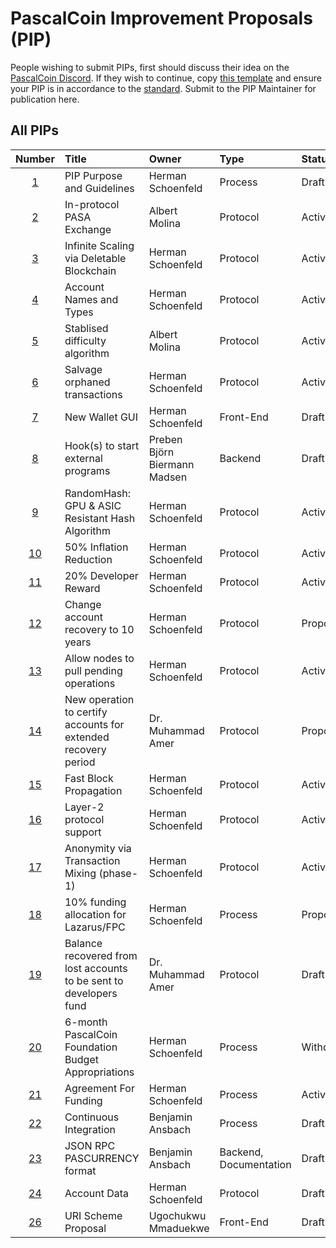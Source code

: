 # PascalCoin Improvement Proposals (PIP)

People wishing to submit PIPs, first should discuss their idea on the [PascalCoin Discord](https://discordapp.com/invite/sJqcgtD). 
If they wish to continue, copy [this template](PIP-template.md) and ensure your PIP is in accordance to the [standard](PIP-0001.md). Submit to the PIP Maintainer for publication here.

## All PIPs

| Number                | Title                                    | Owner                          | Type           | Status   |
| :-------------------: | :--------------------------------------- | :----------------------------  | :------------  | :------- |
| [1](PIP-0001.md)      | PIP Purpose and Guidelines               | Herman Schoenfeld              | Process        | Draft    |
| [2](PIP-0002.md)      | In-protocol PASA Exchange                | Albert Molina                  | Protocol       | Active   |
| [3](PIP-0003.md)      | Infinite Scaling via Deletable Blockchain| Herman Schoenfeld              | Protocol       | Active   |
| [4](PIP-0004.md)      | Account Names and Types                  | Herman Schoenfeld              | Protocol       | Active   |
| [5](PIP-0005.md)      | Stablised difficulty algorithm           | Albert Molina                  | Protocol       | Active   |
| [6](PIP-0006.md)      | Salvage orphaned transactions            | Herman Schoenfeld              | Protocol       | Active   |
| [7](PIP-0007.md)      | New Wallet GUI                           | Herman Schoenfeld              | Front-End      | Draft    |
| [8](PIP-0008.md)      | Hook(s) to start external programs       | Preben Björn Biermann Madsen   | Backend        | Draft    |
| [9](PIP-0009.md)      | RandomHash: GPU & ASIC Resistant Hash Algorithm | Herman Schoenfeld       | Protocol       | Active   |
| [10](PIP-0010.md)     | 50% Inflation Reduction                  | Herman Schoenfeld              | Protocol       | Active   |
| [11](PIP-0011.md)     | 20% Developer Reward                     | Herman Schoenfeld              | Protocol       | Active   |
| [12](PIP-0012.md)     | Change account recovery to 10 years      | Herman Schoenfeld              | Protocol       | Proposed |
| [13](PIP-0013.md)     | Allow nodes to pull pending operations   | Herman Schoenfeld              | Protocol       | Active   |
| [14](PIP-0014.md)     | New operation to certify accounts for extended recovery period   | Dr. Muhammad Amer       | Protocol       | Proposed |
| [15](PIP-0015.md)     | Fast Block Propagation                   | Herman Schoenfeld              | Protocol       | Active |
| [16](PIP-0016.md)     | Layer-2 protocol support                 | Herman Schoenfeld              | Protocol       | Active |
| [17](PIP-0017.md)     | Anonymity via Transaction Mixing (phase-1)   | Herman Schoenfeld          | Protocol       | Active   |
| [18](PIP-0018.md)     | 10% funding allocation for Lazarus/FPC   | Herman Schoenfeld              | Process        | Proposed |
| [19](PIP-0019.md)     | Balance recovered from lost accounts to be sent to developers fund   | Dr. Muhammad Amer   | Protocol        | Draft |
| [20](PIP-0020.md)     | 6-month PascalCoin Foundation Budget Appropriations   | Herman Schoenfeld   | Process        | Withdrawn |
| [21](PIP-0021.md)     | Agreement For Funding                      | Herman Schoenfeld             | Process        | Active |
| [22](PIP-0022.md)     | Continuous Integration                      | Benjamin Ansbach             | Process        | Draft |
| [23](PIP-0023.md)     | JSON RPC PASCURRENCY format                 | Benjamin Ansbach     | Backend, Documentation | Draft |
| [24](PIP-0024.md)     | Account Data                                | Herman Schoenfeld            | Protocol       | Draft |
| [26](PIP-0026.md)     | URI Scheme Proposal                                | Ugochukwu Mmaduekwe            | Front-End       | Draft |

